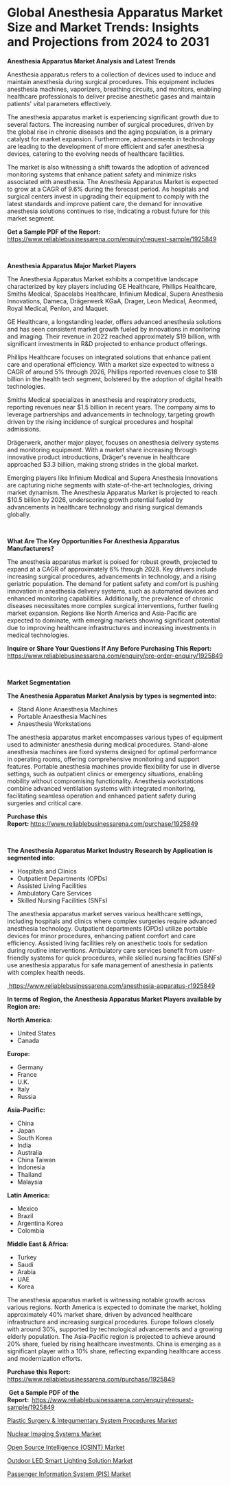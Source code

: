 <p><h1>Global Anesthesia Apparatus Market Size and Market Trends: Insights and Projections from 2024 to 2031</h1></p><p><strong>Anesthesia Apparatus Market Analysis and Latest Trends</strong></p>
<p><p>Anesthesia apparatus refers to a collection of devices used to induce and maintain anesthesia during surgical procedures. This equipment includes anesthesia machines, vaporizers, breathing circuits, and monitors, enabling healthcare professionals to deliver precise anesthetic gases and maintain patients' vital parameters effectively. </p><p>The anesthesia apparatus market is experiencing significant growth due to several factors. The increasing number of surgical procedures, driven by the global rise in chronic diseases and the aging population, is a primary catalyst for market expansion. Furthermore, advancements in technology are leading to the development of more efficient and safer anesthesia devices, catering to the evolving needs of healthcare facilities.</p><p>The market is also witnessing a shift towards the adoption of advanced monitoring systems that enhance patient safety and minimize risks associated with anesthesia. The Anesthesia Apparatus Market is expected to grow at a CAGR of 9.6% during the forecast period. As hospitals and surgical centers invest in upgrading their equipment to comply with the latest standards and improve patient care, the demand for innovative anesthesia solutions continues to rise, indicating a robust future for this market segment.</p></p>
<p><strong>Get a Sample PDF of the Report:&nbsp;</strong> <a href="https://www.reliablebusinessarena.com/enquiry/request-sample/1925849?utm_campaign=1331&utm_medium=2&utm_source=Github&utm_content=ia&utm_term=24102024&utm_id=anesthesia-apparatus">https://www.reliablebusinessarena.com/enquiry/request-sample/1925849</a></p>
<p>&nbsp;</p>
<p><strong>Anesthesia Apparatus Major Market Players</strong></p>
<p><p>The Anesthesia Apparatus Market exhibits a competitive landscape characterized by key players including GE Healthcare, Phillips Healthcare, Smiths Medical, Spacelabs Healthcare, Infinium Medical, Supera Anesthesia Innovations, Dameca, Drägerwerk KGaA, Drager, Leon Medical, Aeonmed, Royal Medical, Penlon, and Maquet. </p><p>GE Healthcare, a longstanding leader, offers advanced anesthesia solutions and has seen consistent market growth fueled by innovations in monitoring and imaging. Their revenue in 2022 reached approximately $19 billion, with significant investments in R&D projected to enhance product offerings.</p><p>Phillips Healthcare focuses on integrated solutions that enhance patient care and operational efficiency. With a market size expected to witness a CAGR of around 5% through 2026, Phillips reported revenues close to $18 billion in the health tech segment, bolstered by the adoption of digital health technologies.</p><p>Smiths Medical specializes in anesthesia and respiratory products, reporting revenues near $1.5 billion in recent years. The company aims to leverage partnerships and advancements in technology, targeting growth driven by the rising incidence of surgical procedures and hospital admissions.</p><p>Drägerwerk, another major player, focuses on anesthesia delivery systems and monitoring equipment. With a market share increasing through innovative product introductions, Dräger's revenue in healthcare approached $3.3 billion, making strong strides in the global market.</p><p>Emerging players like Infinium Medical and Supera Anesthesia Innovations are capturing niche segments with state-of-the-art technologies, driving market dynamism. The Anesthesia Apparatus Market is projected to reach $10.5 billion by 2026, underscoring growth potential fueled by advancements in healthcare technology and rising surgical demands globally.</p></p>
<p>&nbsp;</p>
<p><strong>What Are The Key Opportunities For Anesthesia Apparatus Manufacturers?</strong></p>
<p><p>The anesthesia apparatus market is poised for robust growth, projected to expand at a CAGR of approximately 6% through 2028. Key drivers include increasing surgical procedures, advancements in technology, and a rising geriatric population. The demand for patient safety and comfort is pushing innovation in anesthesia delivery systems, such as automated devices and enhanced monitoring capabilities. Additionally, the prevalence of chronic diseases necessitates more complex surgical interventions, further fueling market expansion. Regions like North America and Asia-Pacific are expected to dominate, with emerging markets showing significant potential due to improving healthcare infrastructures and increasing investments in medical technologies.</p></p>
<p><strong>Inquire or Share Your Questions If Any Before Purchasing This Report:</strong> <a href="https://www.reliablebusinessarena.com/enquiry/pre-order-enquiry/1925849?utm_campaign=1331&utm_medium=2&utm_source=Github&utm_content=ia&utm_term=24102024&utm_id=anesthesia-apparatus">https://www.reliablebusinessarena.com/enquiry/pre-order-enquiry/1925849</a></p>
<p>&nbsp;</p>
<p><strong>Market Segmentation</strong></p>
<p><strong>The Anesthesia Apparatus Market Analysis by types is segmented into:</strong></p>
<p><ul><li>Stand Alone Anaesthesia Machines</li><li>Portable Anaesthesia Machines</li><li>Anaesthesia Workstations</li></ul></p>
<p><p>The anesthesia apparatus market encompasses various types of equipment used to administer anesthesia during medical procedures. Stand-alone anesthesia machines are fixed systems designed for optimal performance in operating rooms, offering comprehensive monitoring and support features. Portable anesthesia machines provide flexibility for use in diverse settings, such as outpatient clinics or emergency situations, enabling mobility without compromising functionality. Anesthesia workstations combine advanced ventilation systems with integrated monitoring, facilitating seamless operation and enhanced patient safety during surgeries and critical care.</p></p>
<p><strong>Purchase this Report:&nbsp;</strong><a href="https://www.reliablebusinessarena.com/purchase/1925849?utm_campaign=1331&utm_medium=2&utm_source=Github&utm_content=ia&utm_term=24102024&utm_id=anesthesia-apparatus">https://www.reliablebusinessarena.com/purchase/1925849</a></p>
<p>&nbsp;</p>
<p><strong>The Anesthesia Apparatus Market Industry Research by Application is segmented into:</strong></p>
<p><ul><li>Hospitals and Clinics</li><li>Outpatient Departments (OPDs)</li><li>Assisted Living Facilities</li><li>Ambulatory Care Services</li><li>Skilled Nursing Facilities (SNFs)</li></ul></p>
<p><p>The anesthesia apparatus market serves various healthcare settings, including hospitals and clinics where complex surgeries require advanced anesthesia technology. Outpatient departments (OPDs) utilize portable devices for minor procedures, enhancing patient comfort and care efficiency. Assisted living facilities rely on anesthetic tools for sedation during routine interventions. Ambulatory care services benefit from user-friendly systems for quick procedures, while skilled nursing facilities (SNFs) use anesthesia apparatus for safe management of anesthesia in patients with complex health needs.</p></p>
<p><a href="https://www.reliablebusinessarena.com/anesthesia-apparatus-r1925849?utm_campaign=1331&utm_medium=2&utm_source=Github&utm_content=ia&utm_term=24102024&utm_id=anesthesia-apparatus">&nbsp;https://www.reliablebusinessarena.com/anesthesia-apparatus-r1925849</a></p>
<p><strong>In terms of Region, the Anesthesia Apparatus Market Players available by Region are:</strong></p>
<p>
    <p> <strong> North America: </strong>
        <ul>
            <li>United States</li>
            <li>Canada</li>
        </ul>
        </p> 
    <p> <strong> Europe: </strong>
        <ul>
            <li>Germany</li>
            <li>France</li>
            <li>U.K.</li>
            <li>Italy</li>
            <li>Russia</li>
        </ul>
        </p> 
    <p> <strong> Asia-Pacific: </strong>
        <ul>
            <li>China</li>
            <li>Japan</li>
            <li>South Korea</li>
            <li>India</li>
            <li>Australia</li>
            <li>China Taiwan</li>
            <li>Indonesia</li>
            <li>Thailand</li>
            <li>Malaysia</li>
        </ul>
        </p> 
    <p> <strong> Latin America: </strong>
        <ul>
            <li>Mexico</li>
            <li>Brazil</li>
            <li>Argentina Korea</li>
            <li>Colombia</li>
        </ul>
        </p> 
    <p> <strong> Middle East & Africa: </strong>
        <ul>
            <li>Turkey</li>
            <li>Saudi</li>
            <li>Arabia</li>
            <li>UAE</li>
            <li>Korea</li>
        </ul>
    </p>
    </p>
<p><p>The anesthesia apparatus market is witnessing notable growth across various regions. North America is expected to dominate the market, holding approximately 40% market share, driven by advanced healthcare infrastructure and increasing surgical procedures. Europe follows closely with around 30%, supported by technological advancements and a growing elderly population. The Asia-Pacific region is projected to achieve around 20% share, fueled by rising healthcare investments. China is emerging as a significant player with a 10% share, reflecting expanding healthcare access and modernization efforts.</p></p>
<p><strong>Purchase this Report: </strong><a href="https://www.reliablebusinessarena.com/purchase/1925849?utm_campaign=1331&utm_medium=2&utm_source=Github&utm_content=ia&utm_term=24102024&utm_id=anesthesia-apparatus">https://www.reliablebusinessarena.com/purchase/1925849</a></p>
<p>&nbsp;<strong>Get a Sample PDF of the Report:&nbsp;&nbsp;</strong><a href="https://www.reliablebusinessarena.com/enquiry/request-sample/1925849?utm_campaign=1331&utm_medium=2&utm_source=Github&utm_content=ia&utm_term=24102024&utm_id=anesthesia-apparatus">https://www.reliablebusinessarena.com/enquiry/request-sample/1925849</a></p>
<p><strong></strong></p>
<p><p><a href="https://www.linkedin.com/pulse/plastic-surgery-integumentary-system-procedures-market-evolution-7lywf?utm_campaign=1331&utm_medium=2&utm_source=Github&utm_content=ia&utm_term=24102024&utm_id=anesthesia-apparatus">Plastic Surgery & Integumentary System Procedures Market</a></p><p><a href="https://github.com/joannesouthgate/Market-Research-Report-List-5/blob/main/nuclear-imaging-systems-market.md?utm_campaign=1331&utm_medium=2&utm_source=Github&utm_content=ia&utm_term=24102024&utm_id=anesthesia-apparatus">Nuclear Imaging Systems Market</a></p><p><a href="https://www.linkedin.com/pulse/global-open-source-intelligence-osint-market-sector2024--wvtuf?utm_campaign=1331&utm_medium=2&utm_source=Github&utm_content=ia&utm_term=24102024&utm_id=anesthesia-apparatus">Open Source Intelligence (OSINT) Market</a></p><p><a href="https://www.linkedin.com/pulse/future-trends-global-outdoor-led-smart-lighting-solution-zc6zf?utm_campaign=1331&utm_medium=2&utm_source=Github&utm_content=ia&utm_term=24102024&utm_id=anesthesia-apparatus">Outdoor LED Smart Lighting Solution Market</a></p><p><a href="https://www.linkedin.com/pulse/passenger-information-system-pis-market-research-report-xyqef?utm_campaign=1331&utm_medium=2&utm_source=Github&utm_content=ia&utm_term=24102024&utm_id=anesthesia-apparatus">Passenger Information System (PIS) Market</a></p></p>